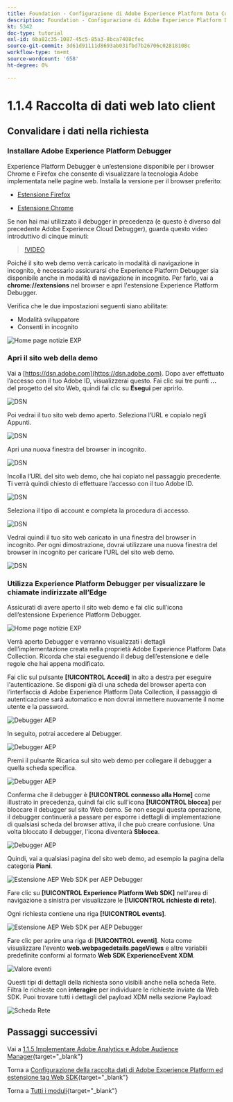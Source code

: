 ```yaml
---
title: Foundation - Configurazione di Adobe Experience Platform Data Collection e dell’estensione Web SDK - Raccolta dati web lato client
description: Foundation - Configurazione di Adobe Experience Platform Data Collection e dell’estensione Web SDK - Raccolta dati web lato client
kt: 5342
doc-type: tutorial
exl-id: 6ba82c35-1087-45c5-85a3-8bca7408cfec
source-git-commit: 3d61d91111d8693ab031fbd7b26706c02818108c
workflow-type: tm+mt
source-wordcount: '658'
ht-degree: 0%

---
```


# 1.1.4 Raccolta di dati web lato client

## Convalidare i dati nella richiesta

### Installare Adobe Experience Platform Debugger

Experience Platform Debugger è un’estensione disponibile per i browser Chrome e Firefox che consente di visualizzare la tecnologia Adobe implementata nelle pagine web. Installa la versione per il browser preferito:

- [Estensione Firefox](https://addons.mozilla.org/it/firefox/addon/adobe-experience-platform-dbg/)

- [Estensione Chrome](https://chrome.google.com/webstore/detail/adobe-experience-platform/bfnnokhpnncpkdmbokanobigaccjkpob)

Se non hai mai utilizzato il debugger in precedenza (e questo è diverso dal precedente Adobe Experience Cloud Debugger), guarda questo video introduttivo di cinque minuti:

>[!VIDEO](https://video.tv.adobe.com/v/32156?quality=12&learn=on)

Poiché il sito web demo verrà caricato in modalità di navigazione in incognito, è necessario assicurarsi che Experience Platform Debugger sia disponibile anche in modalità di navigazione in incognito. Per farlo, vai a **chrome://extensions** nel browser e apri l&#39;estensione Experience Platform Debugger.

Verifica che le due impostazioni seguenti siano abilitate:

- Modalità sviluppatore
- Consenti in incognito

![Home page notizie EXP](./images/ext1.png)

### Apri il sito web della demo

Vai a [https://dsn.adobe.com](https://dsn.adobe.com). Dopo aver effettuato l’accesso con il tuo Adobe ID, visualizzerai questo. Fai clic sui tre punti **...** del progetto del sito Web, quindi fai clic su **Esegui** per aprirlo.

![DSN](./images/web8.png)

Poi vedrai il tuo sito web demo aperto. Seleziona l’URL e copialo negli Appunti.

![DSN](./../../../getting-started/gettingstarted/images/web3.png)

Apri una nuova finestra del browser in incognito.

![DSN](./../../../getting-started/gettingstarted/images/web4.png)

Incolla l’URL del sito web demo, che hai copiato nel passaggio precedente. Ti verrà quindi chiesto di effettuare l’accesso con il tuo Adobe ID.

![DSN](./../../../getting-started/gettingstarted/images/web5.png)

Seleziona il tipo di account e completa la procedura di accesso.

![DSN](./../../../getting-started/gettingstarted/images/web6.png)

Vedrai quindi il tuo sito web caricato in una finestra del browser in incognito. Per ogni dimostrazione, dovrai utilizzare una nuova finestra del browser in incognito per caricare l’URL del sito web demo.

![DSN](./../../../getting-started/gettingstarted/images/web7.png)

### Utilizza Experience Platform Debugger per visualizzare le chiamate indirizzate all’Edge

Assicurati di avere aperto il sito web demo e fai clic sull’icona dell’estensione Experience Platform Debugger.

![Home page notizie EXP](./images/ext2.png)

Verrà aperto Debugger e verranno visualizzati i dettagli dell’implementazione creata nella proprietà Adobe Experience Platform Data Collection. Ricorda che stai eseguendo il debug dell’estensione e delle regole che hai appena modificato.

Fai clic sul pulsante **[!UICONTROL Accedi]** in alto a destra per eseguire l&#39;autenticazione. Se disponi già di una scheda del browser aperta con l’interfaccia di Adobe Experience Platform Data Collection, il passaggio di autenticazione sarà automatico e non dovrai immettere nuovamente il nome utente e la password.

![Debugger AEP](./images/validate2.png)

In seguito, potrai accedere al Debugger.

![Debugger AEP](./images/validate2ab.png)

Premi il pulsante Ricarica sul sito web demo per collegare il debugger a quella scheda specifica.

![Debugger AEP](./images/validate2a.png)

Conferma che il debugger è **[!UICONTROL connesso alla Home]** come illustrato in precedenza, quindi fai clic sull&#39;icona **[!UICONTROL blocca]** per bloccare il debugger sul sito Web demo. Se non esegui questa operazione, il debugger continuerà a passare per esporre i dettagli di implementazione di qualsiasi scheda del browser attiva, il che può creare confusione. Una volta bloccato il debugger, l&#39;icona diventerà **Sblocca**.

![Debugger AEP](./images/validate3.png)

Quindi, vai a qualsiasi pagina del sito web demo, ad esempio la pagina della categoria **Piani**.

![Estensione AEP Web SDK per AEP Debugger](./images/validate4.png)

Fare clic su **[!UICONTROL Experience Platform Web SDK]** nell&#39;area di navigazione a sinistra per visualizzare le **[!UICONTROL richieste di rete]**.

Ogni richiesta contiene una riga **[!UICONTROL events]**.

![Estensione AEP Web SDK per AEP Debugger](./images/validate5.png)

Fare clic per aprire una riga di **[!UICONTROL eventi]**. Nota come visualizzare l&#39;evento **web.webpagedetails.pageViews** e altre variabili predefinite conformi al formato **Web SDK ExperienceEvent XDM**.

![Valore eventi](./images/validate8.png)

Questi tipi di dettagli della richiesta sono visibili anche nella scheda Rete. Filtra le richieste con **interagire** per individuare le richieste inviate da Web SDK. Puoi trovare tutti i dettagli del payload XDM nella sezione Payload:

![Scheda Rete](./images/validate9.png)

## Passaggi successivi

Vai a [1.1.5 Implementare Adobe Analytics e Adobe Audience Manager](./ex5.md){target="_blank"}

Torna a [Configurazione della raccolta dati di Adobe Experience Platform ed estensione tag Web SDK](./data-ingestion-launch-web-sdk.md){target="_blank"}

Torna a [Tutti i moduli](./../../../../overview.md){target="_blank"}
